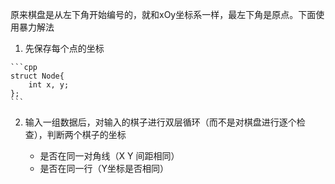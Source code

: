原来棋盘是从左下角开始编号的，就和xOy坐标系一样，最左下角是原点。下面使用暴力解法

1.   先保存每个点的坐标

    ```cpp
    struct Node{
    	int x, y;
    };
    ```

2.  输入一组数据后，对输入的棋子进行双层循环（而不是对棋盘进行逐个检查），判断两个棋子的坐标

    *   是否在同一对角线（X Y 间距相同）
    *   是否在同一行（Y坐标是否相同）

